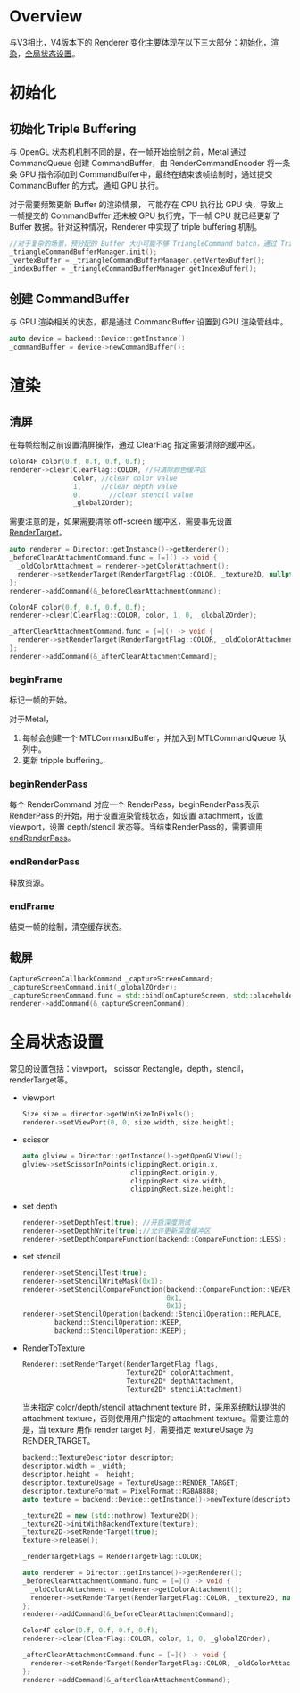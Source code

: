 # Overview

与V3相比，V4版本下的 Renderer 变化主要体现在以下三大部分：[初始化](#初始化)，[渲染](#渲染)，[全局状态设置](#全局状态设置)。

# 初始化

## 初始化 Triple Buffering

与 OpenGL 状态机机制不同的是，在一帧开始绘制之前，Metal 通过 CommandQueue 创建 CommandBuffer，由 RenderCommandEncoder 将一条条 GPU 指令添加到 CommandBuffer中，最终在结束该帧绘制时，通过提交 CommandBuffer 的方式，通知 GPU 执行。

对于需要频繁更新 Buffer 的渲染情景， 可能存在 CPU 执行比 GPU 快，导致上一帧提交的 CommandBuffer 还未被 GPU 执行完，下一帧 CPU 就已经更新了 Buffer 数据。针对这种情况，Renderer 中实现了 triple buffering 机制。

```c++
//对于复杂的场景，预分配的 Buffer 大小可能不够 TriangleCommand batch，通过 TriangleCommandBufferManager 可以实现动态扩展
_triangleCommandBufferManager.init(); 
_vertexBuffer = _triangleCommandBufferManager.getVertexBuffer();
_indexBuffer = _triangleCommandBufferManager.getIndexBuffer();
```

## 创建 CommandBuffer

与 GPU 渲染相关的状态，都是通过 CommandBuffer 设置到 GPU 渲染管线中。

```c++
auto device = backend::Device::getInstance();
_commandBuffer = device->newCommandBuffer();
```

# 渲染

## 清屏

在每帧绘制之前设置清屏操作，通过 ClearFlag 指定需要清除的缓冲区。

```c++
Color4F color(0.f, 0.f, 0.f, 0.f);
renderer->clear(ClearFlag::COLOR, //只清除颜色缓冲区
                color, //clear color value
                1,     //clear depth value
                0, 		 //clear stencil value
                _globalZOrder);
```

需要注意的是，如果需要清除 off-screen 缓冲区，需要事先设置 [RenderTarget](#RenderToTexture)。

```c++
auto renderer = Director::getInstance()->getRenderer();
_beforeClearAttachmentCommand.func = [=]() -> void {
  _oldColorAttachment = renderer->getColorAttachment();
  renderer->setRenderTarget(RenderTargetFlag::COLOR, _texture2D, nullptr, nullptr);
};
renderer->addCommand(&_beforeClearAttachmentCommand);

Color4F color(0.f, 0.f, 0.f, 0.f);
renderer->clear(ClearFlag::COLOR, color, 1, 0, _globalZOrder);

_afterClearAttachmentCommand.func = [=]() -> void {
  renderer->setRenderTarget(RenderTargetFlag::COLOR, _oldColorAttachment, nullptr, nullptr);
};
renderer->addCommand(&_afterClearAttachmentCommand);
```

### beginFrame

标记一帧的开始。

对于Metal，

1. 每帧会创建一个 MTLCommandBuffer，并加入到 MTLCommandQueue 队列中。
2. 更新 tripple buffering。

### beginRenderPass

每个 RenderCommand 对应一个 RenderPass，beginRenderPass表示 RenderPass 的开始，用于设置渲染管线状态，如设置 attachment，设置 viewport，设置 depth/stencil 状态等。当结束RenderPass的，需要调用 [endRenderPass](#endRenderPass)。

### endRenderPass

释放资源。

### endFrame

结束一帧的绘制，清空缓存状态。

## 截屏

```c++
CaptureScreenCallbackCommand _captureScreenCommand;
_captureScreenCommand.init(_globalZOrder);
_captureScreenCommand.func = std::bind(onCaptureScreen, std::placeholders::_1, std::placeholders::_2, std::placeholders::_3);
renderer->addCommand(&_captureScreenCommand);
```

# 全局状态设置

常见的设置包括：viewport， scissor Rectangle，depth，stencil，renderTarget等。

- viewport

  ```c++
  Size size = director->getWinSizeInPixels();
  renderer->setViewPort(0, 0, size.width, size.height);
  ```

- scissor

  ```c++
  auto glview = Director::getInstance()->getOpenGLView();
  glview->setScissorInPoints(clippingRect.origin.x,
                             clippingRect.origin.y,
                             clippingRect.size.width,
                             clippingRect.size.height);
  ```

- set depth

  ```c++
  renderer->setDepthTest(true); //开启深度测试
  renderer->setDepthWrite(true);//允许更新深度缓冲区
  renderer->setDepthCompareFunction(backend::CompareFunction::LESS); //设置深度比较函数
  ```

- set stencil

  ```c++
  renderer->setStencilTest(true);
  renderer->setStencilWriteMask(0x1);
  renderer->setStencilCompareFunction(backend::CompareFunction::NEVER,
                                      0x1, 
                                      0x1);
  renderer->setStencilOperation(backend::StencilOperation::REPLACE,
          backend::StencilOperation::KEEP,
          backend::StencilOperation::KEEP);
  ```

- RenderToTexture

  ```c++
  Renderer::setRenderTarget(RenderTargetFlag flags, 
                            Texture2D* colorAttachment,
                            Texture2D* depthAttachment,
                            Texture2D* stencilAttachment)
  ```

  

  当未指定 color/depth/stencil attachment texture 时，采用系统默认提供的 attachment texture，否则使用用户指定的 attachment texture。需要注意的是，当 texture 用作 render target 时，需要指定 textureUsage 为 RENDER_TARGET。

  ```c++
  backend::TextureDescriptor descriptor;
  descriptor.width = _width;
  descriptor.height = _height;
  descriptor.textureUsage = TextureUsage::RENDER_TARGET;
  descriptor.textureFormat = PixelFormat::RGBA8888;
  auto texture = backend::Device::getInstance()->newTexture(descriptor);
  
  _texture2D = new (std::nothrow) Texture2D();
  _texture2D->initWithBackendTexture(texture);
  _texture2D->setRenderTarget(true);
  texture->release();
  
  _renderTargetFlags = RenderTargetFlag::COLOR;
  
  auto renderer = Director::getInstance()->getRenderer();
  _beforeClearAttachmentCommand.func = [=]() -> void {
    _oldColorAttachment = renderer->getColorAttachment();
    renderer->setRenderTarget(RenderTargetFlag::COLOR, _texture2D, nullptr, nullptr);
  };
  renderer->addCommand(&_beforeClearAttachmentCommand);
  
  Color4F color(0.f, 0.f, 0.f, 0.f);
  renderer->clear(ClearFlag::COLOR, color, 1, 0, _globalZOrder);
  
  _afterClearAttachmentCommand.func = [=]() -> void {
    renderer->setRenderTarget(RenderTargetFlag::COLOR, _oldColorAttachment, nullptr, nullptr);
  };
  renderer->addCommand(&_afterClearAttachmentCommand);
  ```

